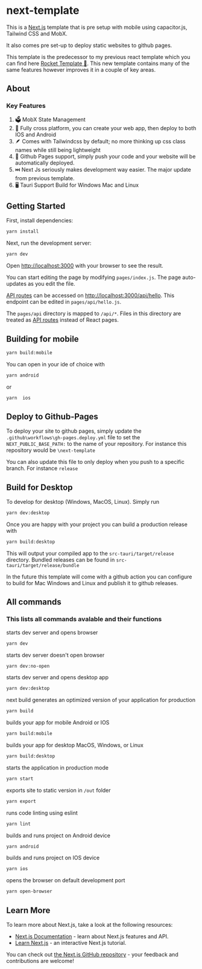 # next-template

This is a [Next.js](https://nextjs.org/) template that is pre setup with mobile using capacitor.js, Tailwind CSS and MobX.

It also comes pre set-up to deploy static websites to github pages.

This template is the predecessor to my previous react template which you can find here [Rocket Template 🚀](https://github.com/AndreCox/Rocket-Template). This new template contains many of the same features however improves it in a couple of key areas.

## About

### Key Features

1. 🗳️ MobX State Management
2. 📱 Fully cross platform, you can create your web app, then deploy to both IOS and Android
3. 🪶 Comes with Tailwindcss by default; no more thinking up css class names while still being lightweight
4. 📄 Github Pages support, simply push your code and your website will be automatically deployed.
5. ⏭️ Next Js seriously makes development way easier. The major update from previous template.
6. 🖥️ Tauri Support Build for Windows Mac and Linux

## Getting Started

First, install dependencies:

```bash
yarn install
```

Next, run the development server:

```bash
yarn dev
```

Open [http://localhost:3000](http://localhost:3000) with your browser to see the result.

You can start editing the page by modifying `pages/index.js`. The page auto-updates as you edit the file.

[API routes](https://nextjs.org/docs/api-routes/introduction) can be accessed on [http://localhost:3000/api/hello](http://localhost:3000/api/hello). This endpoint can be edited in `pages/api/hello.js`.

The `pages/api` directory is mapped to `/api/*`. Files in this directory are treated as [API routes](https://nextjs.org/docs/api-routes/introduction) instead of React pages.

## Building for mobile

```bash
yarn build:mobile
```

You can open in your ide of choice with

```bash
yarn android
```

or

```bash
yarn  ios
```

## Deploy to Github-Pages

To deploy your site to github pages, simply update the `.github\workflows\gh-pages.deploy.yml` file to set the `NEXT_PUBLIC_BASE_PATH:` to the name of your repository. For instance this repository would be `\next-template`

You can also update this file to only deploy when you push to a specific branch. For instance `release`

## Build for Desktop

To develop for desktop (Windows, MacOS, Linux). Simply run

```bash
yarn dev:desktop
```

Once you are happy with your project you can build a production release with

```bash
yarn build:desktop
```

This will output your compiled app to the `src-tauri/target/release` directory. Bundled releases can be found in `src-tauri/target/release/bundle`

In the future this template will come with a github action you can configure to build for Mac Windows and Linux and publish it to github releases.

## All commands

### This lists all commands avalable and their functions

starts dev server and opens browser

```bash
yarn dev
```

starts dev server doesn't open browser

```bash
yarn dev:no-open
```

starts dev server and opens desktop app

```bash
yarn dev:desktop
```

next build generates an optimized version of your application for production

```bash
yarn build
```

builds your app for mobile Android or IOS

```bash
yarn build:mobile
```

builds your app for desktop MacOS, Windows, or Linux

```bash
yarn build:desktop
```

starts the application in production mode

```bash
yarn start
```

exports site to static version in `/out` folder

```bash
yarn export
```

runs code linting using eslint

```bash
yarn lint
```

builds and runs project on Android device

```bash
yarn android
```

builds and runs project on IOS device

```bash
yarn ios
```

opens the browser on default development port

```bash
yarn open-browser
```

## Learn More

To learn more about Next.js, take a look at the following resources:

- [Next.js Documentation](https://nextjs.org/docs) - learn about Next.js features and API.
- [Learn Next.js](https://nextjs.org/learn) - an interactive Next.js tutorial.

You can check out [the Next.js GitHub repository](https://github.com/vercel/next.js/) - your feedback and contributions are welcome!
